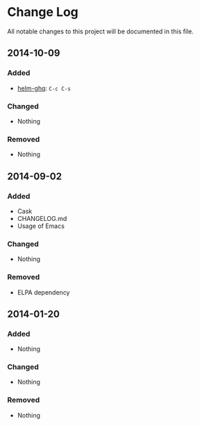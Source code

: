 Change Log
====

All notable changes to this project will be documented in this file.

## 2014-10-09

### Added

- [helm-ghq](https://github.com/masutaka/emacs-helm-ghq): `C-c C-s`

### Changed

- Nothing

### Removed

- Nothing


## 2014-09-02

### Added

- Cask
- CHANGELOG.md
- Usage of Emacs

### Changed

- Nothing

### Removed

- ELPA dependency


## 2014-01-20

### Added

- Nothing

### Changed

- Nothing

### Removed

- Nothing
